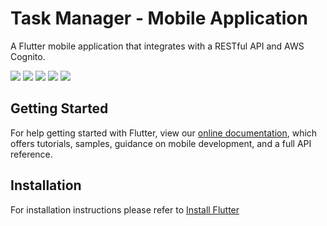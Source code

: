 # Task Manager - Mobile Application

A Flutter mobile application that integrates with a RESTful API and AWS Cognito.

![](../project-files/flutter-1.gif)
![](../project-files/flutter-2.gif)
![](../project-files/flutter-3.gif)
![](../project-files/flutter-4.gif)
![](../project-files/flutter-5.gif)

## Getting Started

For help getting started with Flutter, view our 
[online documentation](https://flutter.io/docs), which offers tutorials, 
samples, guidance on mobile development, and a full API reference.

## Installation

For installation instructions please refer to [Install Flutter](https://flutter.dev/docs/get-started/install)